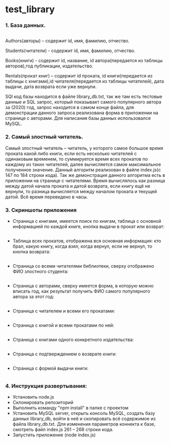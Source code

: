 # test_library
### 1. База данных.
<img src="https://github.com/DR-Dock/test_library/blob/main/images/%D1%81%D1%85%D0%B5%D0%BC%D0%B0.png" alt="">

Authors(авторы) – содержит id, имя, фамилию, отчество.

Students(читатели) - содержит id, имя, фамилию, отчество.

Books(книги) - содержит id, название, id автора(передается из таблицы авторов),год публикации, издательство.

Rentals(прокат книг) – содержит id проката, id книги(передается из таблицы с книгами),id читателя(передается из таблицы читателей), дата выдачи, дата возврата если уже вернули.

SQl код базы находится в файле library_db.txt, так же там есть тестовые данные и SQL запрос, который показывает самого популярного автора за (2020) год, запрос находится в самом конце файла, для демонстрации данного запроса реализована форма в приложении на странице с авторами. Для написания базы данных использовался MySQL.

### 2. Самый злостный читатель.	
Самый злостный читатель – читатель, у которого самое большое время проката какой либо книги, если есть несколько читателей с одинаковым временем, то суммируется время всех прокатов по каждому из таких читателей, далее вычисляется самое максимальное полученное значение. Данный алгоритм реализован в файле index.js(с 147 по 184 строки кода). Так же демонстрация данного алгоритма есть в приложении на странице с читателями. Время вычислялось как разница между датой начала проката и датой возврата, если книгу ещё не вернули, то разница вычисляется между началом проката и текущей датой. Всё время переведено в часы.
### 3. Скриншоты приложения
* Страница с книгами, имеется поиск по книгам, таблица с основной информацией по каждой книге, кнопка выдачи в прокат или возврат:
<img src="https://github.com/DR-Dock/test_library/blob/main/images/%D0%BF%D1%80%D0%B8%D0%BB%D0%BE%D0%B6%D0%B5%D0%BD%D0%B8%D0%B50.PNG" alt="">

* Таблица всех прокатов, отображена вся основная информация: кто брал, какую книгу, когда взял, когда вернул, если не вернул, то кнопка возврата:
<img src="https://github.com/DR-Dock/test_library/blob/main/images/%D0%BF%D1%80%D0%B8%D0%BB%D0%BE%D0%B6%D0%B5%D0%BD%D0%B8%D0%B51.PNG" alt="">

* Страница со всеми читателями библиотеки, сверху отображено ФИО злостного студента:
<img src="https://github.com/DR-Dock/test_library/blob/main/images/%D0%BF%D1%80%D0%B8%D0%BB%D0%BE%D0%B6%D0%B5%D0%BD%D0%B8%D0%B52.PNG" alt="">

* Страница с авторами, сверху имеется форма, в которую можно вписать год, как результат получить ФИО самого популярного автора за этот год:
<img src="https://github.com/DR-Dock/test_library/blob/main/images/%D0%BF%D1%80%D0%B8%D0%BB%D0%BE%D0%B6%D0%B5%D0%BD%D0%B8%D0%B53.PNG" alt="">

* Страница с читателем и всеми его прокатами:
<img src="https://github.com/DR-Dock/test_library/blob/main/images/%D0%BF%D1%80%D0%B8%D0%BB%D0%BE%D0%B6%D0%B5%D0%BD%D0%B8%D0%B54.PNG" alt="">

* Страница с книгой и всеми прокатами по ней:
<img src="https://github.com/DR-Dock/test_library/blob/main/images/%D0%BF%D1%80%D0%B8%D0%BB%D0%BE%D0%B6%D0%B5%D0%BD%D0%B8%D0%B55.PNG" alt="">

* Страница с книгами одного конкретного издательства:
<img src="https://github.com/DR-Dock/test_library/blob/main/images/%D0%BF%D1%80%D0%B8%D0%BB%D0%BE%D0%B6%D0%B5%D0%BD%D0%B8%D0%B56.PNG" alt="">

* Страница с подтверждением о возврате книги:
<img src="https://github.com/DR-Dock/test_library/blob/main/images/%D0%BF%D1%80%D0%B8%D0%BB%D0%BE%D0%B6%D0%B5%D0%BD%D0%B8%D0%B57.PNG" alt="">

* Страница с формой выдачи книги:
<img src="https://github.com/DR-Dock/test_library/blob/main/images/%D0%BF%D1%80%D0%B8%D0%BB%D0%BE%D0%B6%D0%B5%D0%BD%D0%B8%D0%B58.PNG" alt="">

### 4. Инструкция развертывания:
* Установить node.js
* Склонировать репозиторий
* Выполнить команду "npm install" в папке с проектом 
* Установить MySQL server, открыть консоль MySQL, создать базу данных library_db, войти в неё и скопировать всё содержимое из файла library_db.txt. Для изменения параметров коннекта к базе, смотреть файл index.js  261 – 268 строки кода.
* Запустить приложение (node index.js)
